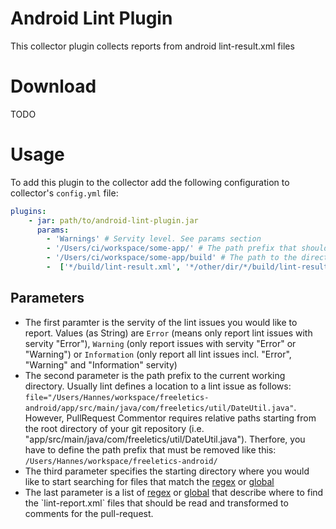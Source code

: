 # Android Lint Plugin
This collector plugin collects reports from android lint-result.xml files

# Download
TODO

# Usage
To add this plugin to the collector add the following configuration to collector's `config.yml` file:

```yaml
plugins:
    - jar: path/to/android-lint-plugin.jar
      params:
        - 'Warnings' # Servity level. See params section
        - '/Users/ci/workspace/some-app/' # The path prefix that should be removed from lint location for a given issue
        - '/Users/ci/workspace/some-app/build' # The path to the directory where scanning should start
        -  ['*/build/lint-result.xml', '*/other/dir/*/build/lint-result.xml']  # Regex to match for lint results files.
```

## Parameters
- The first paramter is the servity of the lint issues you would like to report. Values (as String) are `Error` 
(means only report lint issues with servity "Error"), `Warning` (only report issues with servity "Error" or "Warning")
or `Information` (only report all lint issues incl. "Error", "Warning" and "Information" servity)
- The second parameter is the path prefix to the current working directory. Usually lint defines a location to a lint 
issue as follows: `file="/Users/Hannes/workspace/freeletics-android/app/src/main/java/com/freeletics/util/DateUtil.java"`.
However, PullRequest Commentor requires relative paths starting from the root directory of your git repository 
(i.e. "app/src/main/java/com/freeletics/util/DateUtil.java"). Therfore, you have to define the path prefix that must be 
removed like this: `/Users/Hannes/workspace/freeletics-android/`
- The third parameter specifies the starting directory where you would like to start searching for files that match 
the [regex](https://docs.oracle.com/javase/7/docs/api/java/util/regex/Pattern.html) or 
[global](https://docs.oracle.com/javase/7/docs/api/java/nio/file/FileSystem.html#getPathMatcher(java.lang.String))
- The last parameter is a list of [regex](https://docs.oracle.com/javase/7/docs/api/java/util/regex/Pattern.html) or 
[global](https://docs.oracle.com/javase/7/docs/api/java/nio/file/FileSystem.html#getPathMatcher(java.lang.String)) that
 describe where to find the `lint-report.xml` files that should be read and transformed to comments for the pull-request.